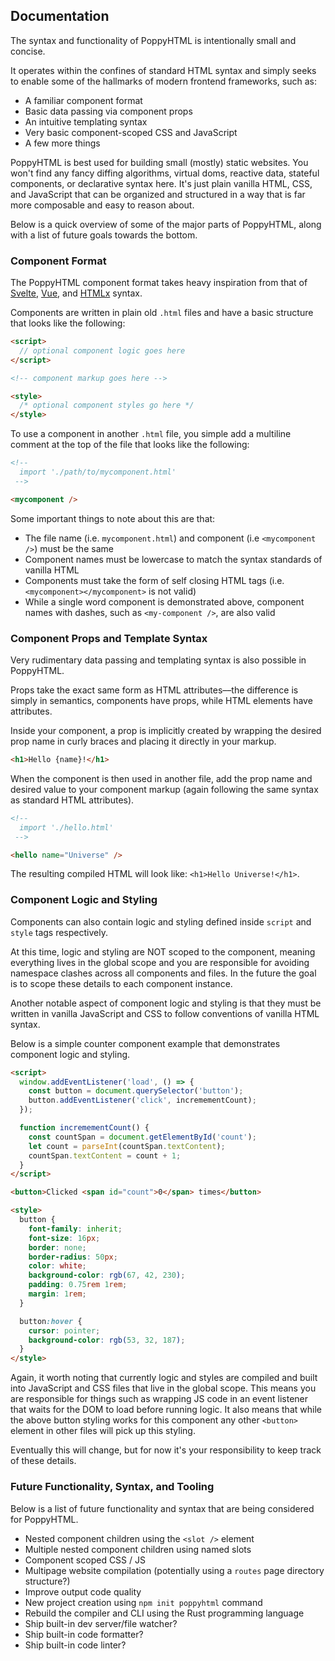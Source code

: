 ## Documentation

The syntax and functionality of PoppyHTML is intentionally small and concise. 

It operates within the confines of standard HTML syntax and simply seeks to enable some of the hallmarks of modern frontend frameworks, such as: 

- A familiar component format
- Basic data passing via component props
- An intuitive templating syntax
- Very basic component-scoped CSS and JavaScript
- A few more things

PoppyHTML is best used for building small (mostly) static websites. You won't find any fancy diffing algorithms, virtual doms, reactive data, stateful components, or declarative syntax here. It's just plain vanilla HTML, CSS, and JavaScript that can be organized and structured in a way that is far more composable and easy to reason about.

Below is a quick overview of some of the major parts of PoppyHTML, along with a list of future goals towards the bottom.

### Component Format

The PoppyHTML component format takes heavy inspiration from that of [Svelte](https://svelte.dev/), [Vue](https://vuejs.org/), and [HTMLx](https://github.com/htmlx-org/HTMLx) syntax.

Components are written in plain old `.html` files and have a basic structure that looks like the following:

```html
<script>
  // optional component logic goes here
</script>

<!-- component markup goes here -->

<style>
  /* optional component styles go here */
</style>
```

To use a component in another `.html` file, you simple add a multiline comment at the top of the file that looks like the following:

```html
<!-- 
  import './path/to/mycomponent.html'
 -->

<mycomponent />
```

Some important things to note about this are that: 

- The file name (i.e. `mycomponent.html`) and component (i.e `<mycomponent />`) must be the same
- Component names must be lowercase to match the syntax standards of vanilla HTML
- Components must take the form of self closing HTML tags (i.e. `<mycomponent></mycomponent>` is not valid)
- While a single word component is demonstrated above, component names with dashes, such as `<my-component />`, are also valid

### Component Props and Template Syntax

Very rudimentary data passing and templating syntax is also possible in PoppyHTML.

Props take the exact same form as HTML attributes––the difference is simply in semantics, components have props, while HTML elements have attributes.

Inside your component, a prop is implicitly created by wrapping the desired prop name in curly braces and placing it directly in your markup.

```html
<h1>Hello {name}!</h1>
```

When the component is then used in another file, add the prop name and desired value to your component markup (again following the same syntax as standard HTML attributes).

```html
<!-- 
  import './hello.html'
 -->

<hello name="Universe" />
```

The resulting compiled HTML will look like: `<h1>Hello Universe!</h1>`.

### Component Logic and Styling

Components can also contain logic and styling defined inside `script` and `style` tags respectively.

At this time, logic and styling are NOT scoped to the component, meaning everything lives in the global scope and you are responsible for avoiding namespace clashes across all components and files. In the future the goal is to scope these details to each component instance.

Another notable aspect of component logic and styling is that they must be written in vanilla JavaScript and CSS to follow conventions of vanilla HTML syntax.

Below is a simple counter component example that demonstrates component logic and styling.

```html
<script>
  window.addEventListener('load', () => {
    const button = document.querySelector('button');
    button.addEventListener('click', incremementCount);
  });

  function incremementCount() {
    const countSpan = document.getElementById('count');
    let count = parseInt(countSpan.textContent);
    countSpan.textContent = count + 1;
  }
</script>

<button>Clicked <span id="count">0</span> times</button>

<style>
  button {
    font-family: inherit;
    font-size: 16px;
    border: none;
    border-radius: 50px;
    color: white;
    background-color: rgb(67, 42, 230);
    padding: 0.75rem 1rem;
    margin: 1rem;
  }

  button:hover {
    cursor: pointer;
    background-color: rgb(53, 32, 187);
  }
</style>
```

Again, it worth noting that currently logic and styles are compiled and built into JavaScript and CSS files that live in the global scope. This means you are responsible for things such as wrapping JS code in an event listener that waits for the DOM to load before running logic. It also means that while the above button styling works for this component any other `<button>` element in other files will pick up this styling.

Eventually this will change, but for now it's your responsibility to keep track of these details.

### Future Functionality, Syntax, and Tooling

Below is a list of future functionality and syntax that are being considered for PoppyHTML.

- Nested component children using the `<slot />` element
- Multiple nested component children using named slots
- Component scoped CSS / JS
- Multipage website compilation (potentially using a `routes` page directory structure?)
- Improve output code quality
- New project creation using `npm init poppyhtml` command
- Rebuild the compiler and CLI using the Rust programming language
- Ship built-in dev server/file watcher?
- Ship built-in code formatter?
- Ship built-in code linter?